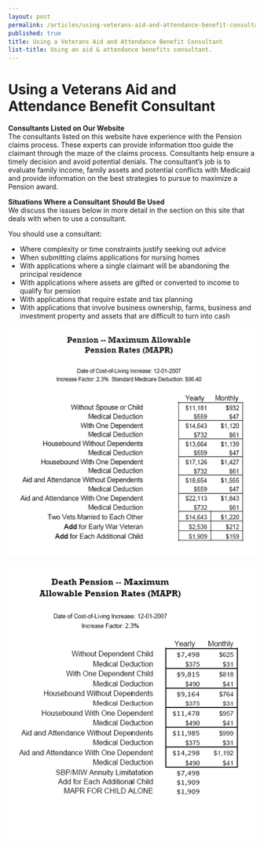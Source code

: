 ```yaml
---
layout: post
permalink: /articles/using-veterans-aid-and-attendance-benefit-consultant/
published: true
title: Using a Veterans Aid and Attendance Benefit Consultant
list-title: Using an aid & attendance benefits consultant.
---
```


# Using a Veterans Aid and Attendance Benefit Consultant

**Consultants Listed on Our Website**  
The consultants listed on this website have experience with the Pension claims process. These experts can provide information ttoo guide the claimant through the maze of the claims process. Consultants help ensure a timely decision and avoid potential denials. The consultant’s job is to evaluate family income, family assets and potential conflicts with Medicaid and provide information on the best strategies to pursue to maximize a Pension award.

**Situations Where a Consultant Should Be Used**  
We discuss the issues below in more detail in the section on this site that deals with when to use a consultant.

You should use a consultant:

* Where complexity or time constraints justify seeking out advice
* When submitting claims applications for nursing homes
* With applications where a single claimant will be abandoning the principal residence
* With applications where assets are gifted or converted to income to qualify for pension
* With applications that require estate and tax planning
* With applications that involve business ownership, farms, business and investment property and assets that are difficult to turn into cash

![](/assets/pension_mapr.gif)

![](/assets/death-pension_mapr.gif)